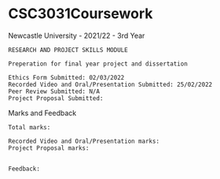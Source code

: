 # CSC3031Coursework
Newcastle University - 2021/22 - 3rd Year

	RESEARCH AND PROJECT SKILLS MODULE
	
	Preperation for final year project and dissertation
	
	Ethics Form Submitted: 02/03/2022
	Recorded Video and Oral/Presentation Submitted: 25/02/2022
	Peer Review Submitted: N/A
	Project Proposal Submitted:

Marks and Feedback

	Total marks:

	Recorded Video and Oral/Presentation marks:
	Project Proposal marks:
	
	
	Feedback: 
